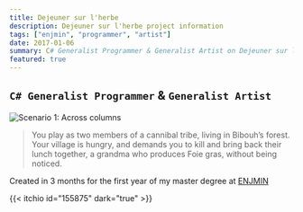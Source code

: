 ```yaml
---
title: Dejeuner sur l'herbe
description: Dejeuner sur l'herbe project information
tags: ["enjmin", "programmer", "artist"]
date: 2017-01-06
summary: C# Generalist Programmer & Generalist Artist on Dejeuner sur l'herbe
featured: true
---
```


## `C# Generalist Programmer` & `Generalist Artist`

![Scenario 1: Across columns](/projects/dejeuner_sur_l_herbe/illustration.jpg)

> You play as two members of a cannibal tribe, living in Bibouh’s forest. Your village is hungry, and demands you to kill and bring back their lunch together, a grandma who produces Foie gras, without being noticed.

Created in 3 months for the first year of my master degree at [ENJMIN](https://enjmin.cnam.fr/enjmin/ecole-nationale-du-jeu-et-des-medias-interactifs-accueil-1126103.kjsp)

{{< itchio id="155875" dark="true" >}}